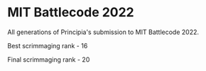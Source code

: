# MIT Battlecode 2022
All generations of Principia's submission to MIT Battlecode 2022.

Best scrimmaging rank - 16

Final scrimmaging rank - 20
